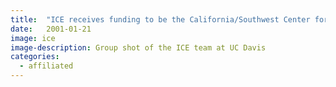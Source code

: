 ```yaml
---
title:  "ICE receives funding to be the California/Southwest Center for National Biological Information Infrastructure. "
date:   2001-01-21
image: ice
image-description: Group shot of the ICE team at UC Davis
categories:
  - affiliated
---
```

